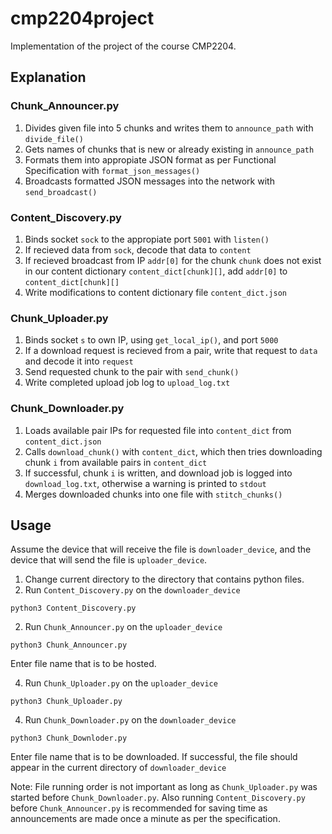 # cmp2204project

Implementation of the project of the course CMP2204.

## Explanation

### Chunk_Announcer.py

1) Divides given file into 5 chunks and writes them to `announce_path` with `divide_file()`
2) Gets names of chunks that is new or already existing in `announce_path`
3) Formats them into appropiate JSON format as per Functional Specification with `format_json_messages()`
4) Broadcasts formatted JSON messages into the network with `send_broadcast()`

### Content_Discovery.py

1) Binds socket `sock` to the appropiate port `5001` with `listen()`
2) If recieved data from `sock`, decode that data to `content`
3) If recieved broadcast from IP `addr[0]` for the chunk `chunk` does not exist in our content dictionary `content_dict[chunk][]`, add `addr[0]` to `content_dict[chunk][]`
4) Write modifications to content dictionary file `content_dict.json`

### Chunk_Uploader.py

1) Binds socket `s` to own IP, using `get_local_ip()`, and port `5000`
2) If a download request is recieved from a pair, write that request to `data` and decode it into `request`
3) Send requested chunk to the pair with `send_chunk()`
4) Write completed upload job log to `upload_log.txt`

### Chunk_Downloader.py

1) Loads available pair IPs for requested file into `content_dict` from `content_dict.json`
2) Calls `download_chunk()` with `content_dict`, which then tries downloading chunk `i` from available pairs in `content_dict`
3) If successful, chunk `i` is written, and download job is logged into `download_log.txt`, otherwise a warning is printed to `stdout`
4) Merges downloaded chunks into one file with `stitch_chunks()`

## Usage

Assume the device that will receive the file is `downloader_device`, and the device that will send the file is `uploader_device`.

1) Change current directory to the directory that contains python files.
2) Run `Content_Discovery.py` on the `downloader_device`
```
python3 Content_Discovery.py
```
2) Run `Chunk_Announcer.py` on the `uploader_device`
```
python3 Chunk_Announcer.py
```
Enter file name that is to be hosted.

4) Run `Chunk_Uploader.py` on the `uploader_device`
```
python3 Chunk_Uploader.py
```
4) Run `Chunk_Downloader.py` on the `downloader_device`
```
python3 Chunk_Downloder.py
```
Enter file name that is to be downloaded.
If successful, the file should appear in the current directory of `downloader_device`

Note: File running order is not important as long as `Chunk_Uploader.py` was started before `Chunk_Downloader.py`. Also running `Content_Discovery.py` before `Chunk_Announcer.py` is recommended for saving time as announcements are made once a minute as per the specification.
